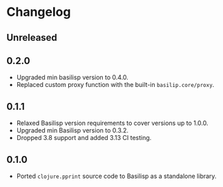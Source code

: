 # Changelog

## Unreleased

## 0.2.0

- Upgraded min basilisp version to 0.4.0.
- Replaced custom proxy function with the built-in `basilip.core/proxy`.

## 0.1.1

- Relaxed Basilisp version requirements to cover versions up to 1.0.0.
- Upgraded min Basilisp version to 0.3.2.
- Dropped 3.8 support and added 3.13 CI testing.

## 0.1.0

- Ported `clojure.pprint` source code to Basilisp as a standalone library.
